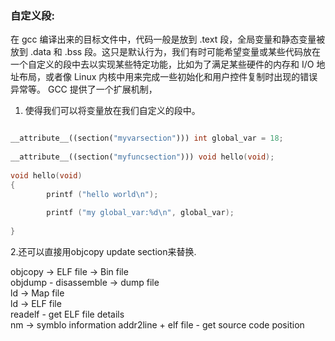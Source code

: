 ### 自定义段:  
在 gcc 编译出来的目标文件中，代码一般是放到 .text 段，全局变量和静态变量被放到 .data 和 .bss 段。这只是默认行为，我们有时可能希望变量或某些代码放在一个自定义的段中去以实现某些特定功能，比如为了满足某些硬件的内存和 I/O 地址布局，或者像 Linux 内核中用来完成一些初始化和用户控件复制时出现的错误异常等。
GCC 提供了一个扩展机制，
1. 使得我们可以将变量放在我们自定义的段中。
```cpp

__attribute__((section("myvarsection"))) int global_var = 18;
 
__attribute__((section("myfuncsection"))) void hello(void);
 
void hello(void)
{
        printf ("hello world\n");
 
        printf ("my global_var:%d\n", global_var);
 
}
```
2.还可以直接用objcopy update section来替换.  

objcopy -> ELF file -> Bin file    
objdump - disassemble -> dump file   
ld -> Map file   
ld -> ELF file  
readelf - get ELF file details  
nm -> symblo information
addr2line + elf file - get source code position   
